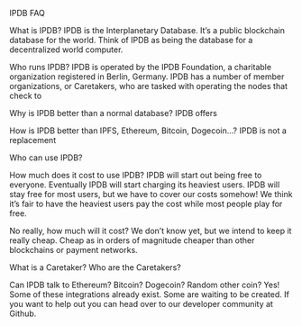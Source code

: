IPDB FAQ

What is IPDB?
IPDB is the Interplanetary Database. It’s a public blockchain database for the world. Think of IPDB as being the database for a decentralized world computer.

Who runs IPDB?
IPDB is operated by the IPDB Foundation, a charitable organization registered in Berlin, Germany. IPDB has a number of member organizations, or Caretakers, who are tasked with operating the nodes that check to 


Why is IPDB better than a normal database?
IPDB offers

How is IPDB better than IPFS, Ethereum, Bitcoin, Dogecoin…?
IPDB is not a replacement 

Who can use IPDB?


How much does it cost to use IPDB?
IPDB will start out being free to everyone. Eventually IPDB will start charging its heaviest users. IPDB will stay free for most users, but we have to cover our costs somehow! We think it’s fair to have the heaviest users pay the cost while most people play for free. 

No really, how much will it cost?
We don’t know yet, but we intend to keep it really cheap. Cheap as in orders of magnitude cheaper than other blockchains or payment networks.

What is a Caretaker? Who are the Caretakers?


Can IPDB talk to Ethereum? Bitcoin? Dogecoin? Random other coin?
Yes! Some of these integrations already exist. Some are waiting to be created. If you want to help out you can head over to our developer community at Github.

